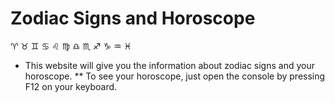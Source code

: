 # Zodiac Signs and Horoscope
♈️ ♉️ ♊️ ♋️ ♌️ ♍️ ♎️ ♏️ ♐️ ♑️ ♒️ ♓️ 
* This website will give you the information about zodiac signs and your horoscope.
** To see your horoscope, just open the console by pressing F12 on your keyboard.